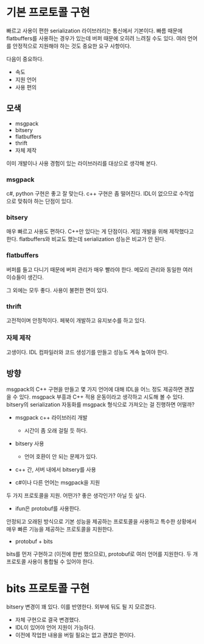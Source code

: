 # 기본 프로토콜 구현 

빠르고 사용이 편한 serialization 라이브러리는 통신에서 기본이다. 
빠름 때문에 flatbuffers를 사용하는 경우가 있는데 버퍼 때문에 오히려 느려질 수도 있다. 
여러 언어를 안정적으로 지원해야 하는 것도 중요한 요구 사항이다. 

다음이 중요하다. 
- 속도 
- 지원 언어 
- 사용 편의 

## 모색

- msgpack 
- bitsery 
- flatbuffers
- thrift
- 자체 제작 

이미 개발이나 사용 경험이 있는 라이브러리를 대상으로 생각해 본다. 

### msgpack 

c#, python 구현은 좋고 잘 맞는다. c++ 구현은 좀 떨어진다. 
IDL이 없으므로 수작업으로 맞춰야 하는 단점이 있다.

### bitsery 

매우 빠르고 사용도 편하다. C++만 있다는 게 단점이다. 
게임 개발을 위해 제작했다고 한다. 
flatbuffers와 비교도 했는데 serialization 성능은 비교가 안 된다. 

### flatbuffers 

버퍼를 들고 다니기 때문에 버퍼 관리가 매우 빨라야 한다. 
메모리 관리와 동일한 여러 이슈들이 생긴다. 

그 외에는 모두 좋다. 사용이 불편한 면이 있다. 

### thrift 

고전적이며 안정적이다. 페북이 개발하고 유지보수를 하고 있다. 

### 자체 제작 

고생이다. IDL 컴파일러와 코드 생성기를 만들고 성능도 계속 높여야 한다. 

## 방향 

msgpack의 C++ 구현을 만들고 몇 가지 언어에 대해 IDL을 어느 정도 제공하면 
괜찮을 수 있다. msgpack 부흥과 C++ 적용 운동이라고 생각하고 시도해 볼 수 있다. 
bitsery의 serialization 자동화를 msgpack 형식으로 가져오는 걸 진행하면 어떨까? 

- msgpack c++ 라이브러리 개발 
  - 시간이 좀 오래 걸릴 듯 하다. 
  
- bitsery 사용
  - 언어 호환이 안 되는 문제가 있다. 

- c++ 간, 서버 내에서 bitsery를 사용
- c#이나 다른 언어는 msgpack을 지원 


두 가지 프로토콜을 지원. 어떤가? 좋은 생각인가? 아닐 듯 싶다. 
- ifun은 protobuf를 사용한다. 

안정되고 오래된 방식으로 기본 성능을 제공하는 프로토콜을 사용하고 
특수한 상황에서 매우 빠른 기능을 제공하는 프로토콜을 지원한다. 

- protobuf + bits 

bits를 먼저 구현하고 (이전에 한번 했으므로), protobuf로 여러 언어를 지원한다. 
두 개 프로토콜 사용이 통합될 수 있어야 한다. 


# bits 프로토콜 구현 

bitsery 변경이 꽤 있다. 이를 반영한다. 외부에 둬도 될 지 모르겠다.

- 자체 구현으로 결국 변경했다. 
- IDL이 있어야 언어 지원이 가능하다. 
- 이전에 작업한 내용을 버릴 필요는 없고 괜찮은 편이다. 













